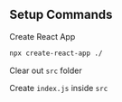 ## Setup Commands
Create React App
```bash
npx create-react-app ./
```

Clear out `src` folder

Create `index.js` inside `src`